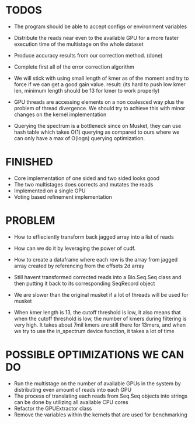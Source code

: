 # TODOS

- The program should be able to accept configs or environment variables

- Distribute the reads near even to the available GPU for a more faster execution time of the multistage on the whole dataset

- Produce accuracy results from our correction method. (done)

- Complete first all of the error correction algorithm

- We will stick with using small length of kmer as of the moment and try to force if we can get a good gain value. result: (its hard to push low kmer len, minimum length should be 13 for kmer to work properly)

- GPU threads are accessing elements on a non coalesced way plus the problem of thread divergence. We should try to achieve this with minor changes on the kernel implementation 

- Querying the spectrum is a bottleneck since on Musket, they can use hash table which takes O(1) querying as compared to ours where we can only have a max of O(logn) querying optimization.


 
# FINISHED

- Core implementation of one sided and two sided looks good
- The two multistages does corrects and mutates the reads
- Implemented on a single GPU
- Voting based refinement implementation

# PROBLEM
- How to effieciently transform back jagged array into a list of reads

- How can we do it by leveraging the power of cudf.

- How to create a dataframe where each row is the array from jagged array created by referencing from the offsets 2d array

- Still havent transformed corrected reads into a Bio.Seq.Seq class and then putting it back to its corresponding SeqRecord object

- We are slower than the original musket if a lot of threads will be used for musket

- When kmer length is 13, the cutoff threshold is low, it also means that when the cutoff threshold is low, the number of kmers during filtering is very high. It takes about 7mil kmers are still there for 13mers, and when we try to use the in_spectrum device function, it takes a lot of time

# POSSIBLE OPTIMIZATIONS WE CAN DO
- Run the multistage on the number of available GPUs in the system by distributing even amount of reads into each GPU
- The process of translating each reads from Seq.Seq objects into strings can be done by utilizing all available CPU cores
- Refactor the GPUExtractor class 
- Remove the variables within the kernels that are used for benchmarking

